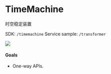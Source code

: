 # TimeMachine
时空稳定装置

SDK:
`/timemachine`
Service sample:
`/transformer`

![](http://ww4.sinaimg.cn/large/86e2ff85gw1f4v7bs90wgj215w0s0te3.jpg)

#### Goals
- One-way APIs.


